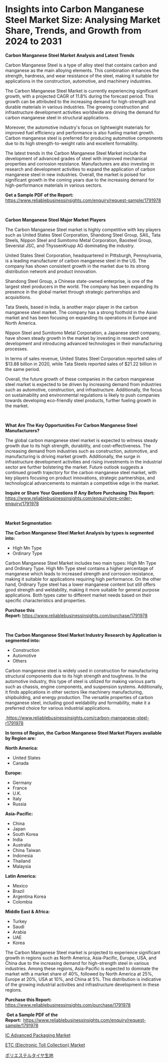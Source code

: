 <p><h1>Insights into Carbon Manganese Steel Market Size: Analysing Market Share, Trends, and Growth from 2024 to 2031</h1></p><p><strong>Carbon Manganese Steel Market Analysis and Latest Trends</strong></p>
<p><p>Carbon Manganese Steel is a type of alloy steel that contains carbon and manganese as the main alloying elements. This combination enhances the strength, hardness, and wear resistance of the steel, making it suitable for applications in the construction, automotive, and machinery industries.</p><p>The Carbon Manganese Steel Market is currently experiencing significant growth, with a projected CAGR of 11.8% during the forecast period. This growth can be attributed to the increasing demand for high-strength and durable materials in various industries. The growing construction and infrastructure development activities worldwide are driving the demand for carbon manganese steel in structural applications.</p><p>Moreover, the automotive industry's focus on lightweight materials for improved fuel efficiency and performance is also fueling market growth. Carbon manganese steel is preferred for producing automotive components due to its high strength-to-weight ratio and excellent formability.</p><p>The latest trends in the Carbon Manganese Steel Market include the development of advanced grades of steel with improved mechanical properties and corrosion resistance. Manufacturers are also investing in research and development activities to expand the application of carbon manganese steel in new industries. Overall, the market is poised for significant growth in the coming years due to the increasing demand for high-performance materials in various sectors.</p></p>
<p><strong>Get a Sample PDF of the Report:&nbsp;</strong> <a href="https://www.reliablebusinessinsights.com/enquiry/request-sample/1791978">https://www.reliablebusinessinsights.com/enquiry/request-sample/1791978</a></p>
<p>&nbsp;</p>
<p><strong>Carbon Manganese Steel Major Market Players</strong></p>
<p><p>The Carbon Manganese Steel market is highly competitive with key players such as United States Steel Corporation, Shandong Steel Group, SAIL, Tata Steels, Nippon Steel and Sumitomo Metal Corporation, Baosteel Group, Severstal JSC, and ThyssenKrupp AG dominating the industry. </p><p>United States Steel Corporation, headquartered in Pittsburgh, Pennsylvania, is a leading manufacturer of carbon manganese steel in the US. The company has shown consistent growth in the market due to its strong distribution network and product innovation. </p><p>Shandong Steel Group, a Chinese state-owned enterprise, is one of the largest steel producers in the world. The company has been expanding its presence in the global market through strategic partnerships and acquisitions. </p><p>Tata Steels, based in India, is another major player in the carbon manganese steel market. The company has a strong foothold in the Asian market and has been focusing on expanding its operations in Europe and North America.</p><p>Nippon Steel and Sumitomo Metal Corporation, a Japanese steel company, have shown steady growth in the market by investing in research and development and introducing advanced technologies in their manufacturing processes.</p><p>In terms of sales revenue, United States Steel Corporation reported sales of $13.88 billion in 2020, while Tata Steels reported sales of $21.22 billion in the same period.</p><p>Overall, the future growth of these companies in the carbon manganese steel market is expected to be driven by increasing demand from industries such as automotive, construction, and infrastructure. Additionally, the focus on sustainability and environmental regulations is likely to push companies towards developing eco-friendly steel products, further fueling growth in the market.</p></p>
<p>&nbsp;</p>
<p><strong>What Are The Key Opportunities For Carbon Manganese Steel Manufacturers?</strong></p>
<p><p>The global carbon manganese steel market is expected to witness steady growth due to its high strength, durability, and cost-effectiveness. The increasing demand from industries such as construction, automotive, and manufacturing is driving market growth. Additionally, the surge in infrastructure development activities and rising investments in the industrial sector are further bolstering the market. Future outlook suggests a continued growth trajectory for the carbon manganese steel market, with key players focusing on product innovations, strategic partnerships, and technological advancements to maintain a competitive edge in the market.</p></p>
<p><strong>Inquire or Share Your Questions If Any Before Purchasing This Report:</strong> <a href="https://www.reliablebusinessinsights.com/enquiry/pre-order-enquiry/1791978">https://www.reliablebusinessinsights.com/enquiry/pre-order-enquiry/1791978</a></p>
<p>&nbsp;</p>
<p><strong>Market Segmentation</strong></p>
<p><strong>The Carbon Manganese Steel Market Analysis by types is segmented into:</strong></p>
<p><ul><li>High Mn Type</li><li>Ordinary Type</li></ul></p>
<p><p>Carbon Manganese Steel Market includes two main types: High Mn Type and Ordinary Type. High Mn Type steel contains a higher percentage of manganese which leads to increased strength and corrosion resistance, making it suitable for applications requiring high performance. On the other hand, Ordinary Type steel has a lower manganese content but still offers good strength and weldability, making it more suitable for general purpose applications. Both types cater to different market needs based on their specific characteristics and properties.</p></p>
<p><strong>Purchase this Report:&nbsp;</strong><a href="https://www.reliablebusinessinsights.com/purchase/1791978">https://www.reliablebusinessinsights.com/purchase/1791978</a></p>
<p>&nbsp;</p>
<p><strong>The Carbon Manganese Steel Market Industry Research by Application is segmented into:</strong></p>
<p><ul><li>Construction</li><li>Automotive</li><li>Others</li></ul></p>
<p><p>Carbon manganese steel is widely used in construction for manufacturing structural components due to its high strength and toughness. In the automotive industry, this type of steel is utilized for making various parts such as chassis, engine components, and suspension systems. Additionally, it finds applications in other sectors like machinery manufacturing, shipbuilding, and energy production. The versatile properties of carbon manganese steel, including good weldability and formability, make it a preferred choice for various industrial applications.</p></p>
<p><a href="https://www.reliablebusinessinsights.com/carbon-manganese-steel-r1791978">&nbsp;https://www.reliablebusinessinsights.com/carbon-manganese-steel-r1791978</a></p>
<p><strong>In terms of Region, the Carbon Manganese Steel Market Players available by Region are:</strong></p>
<p>
    <p> <strong> North America: </strong>
        <ul>
            <li>United States</li>
            <li>Canada</li>
        </ul>
        </p> 
    <p> <strong> Europe: </strong>
        <ul>
            <li>Germany</li>
            <li>France</li>
            <li>U.K.</li>
            <li>Italy</li>
            <li>Russia</li>
        </ul>
        </p> 
    <p> <strong> Asia-Pacific: </strong>
        <ul>
            <li>China</li>
            <li>Japan</li>
            <li>South Korea</li>
            <li>India</li>
            <li>Australia</li>
            <li>China Taiwan</li>
            <li>Indonesia</li>
            <li>Thailand</li>
            <li>Malaysia</li>
        </ul>
        </p> 
    <p> <strong> Latin America: </strong>
        <ul>
            <li>Mexico</li>
            <li>Brazil</li>
            <li>Argentina Korea</li>
            <li>Colombia</li>
        </ul>
        </p> 
    <p> <strong> Middle East & Africa: </strong>
        <ul>
            <li>Turkey</li>
            <li>Saudi</li>
            <li>Arabia</li>
            <li>UAE</li>
            <li>Korea</li>
        </ul>
    </p>
    </p>
<p><p>The Carbon Manganese Steel market is projected to experience significant growth in regions such as North America, Asia-Pacific, Europe, USA, and China due to the increasing demand for high-strength steel in various industries. Among these regions, Asia-Pacific is expected to dominate the market with a market share of 40%, followed by North America at 25%, Europe at 20%, USA at 10%, and China at 5%. This distribution is indicative of the growing industrial activities and infrastructure development in these regions.</p></p>
<p><strong>Purchase this Report: </strong><a href="https://www.reliablebusinessinsights.com/purchase/1791978">https://www.reliablebusinessinsights.com/purchase/1791978</a></p>
<p>&nbsp;<strong>Get a Sample PDF of the Report:&nbsp;&nbsp;</strong><a href="https://www.reliablebusinessinsights.com/enquiry/request-sample/1791978">https://www.reliablebusinessinsights.com/enquiry/request-sample/1791978</a></p>
<p><strong></strong></p>
<p><p><a href="https://github.com/tamvrosiya/Market-Research-Report-List-5/blob/main/ic-advanced-packaging-market.md">IC Advanced Packaging Market</a></p><p><a href="https://github.com/pizolina/Market-Research-Report-List-5/blob/main/etc-electronic-toll-collection-market.md">ETC (Electronic Toll Collection) Market</a></p><p><a href="https://github.com/DanykaKilback/Market-Research-Report-List-1/blob/main/6036434134195.md">ポリエステルタイヤ生地</a></p></p>